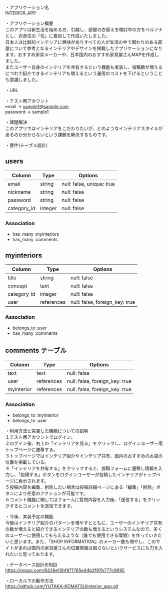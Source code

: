 ・アプリケーション名<br>
INTERIOR_APP<br>

・アプリケーション概要<br>
このアプリは新生活を始める方、引越し、部屋の衣替えを検討中の方をペルソナとし、衣食住の「住」に着目して作成いたしました。<br>
日本人は比較的インテリアに興味がありすべての人が生活の中で関わりのある部屋について参考となるインテリアやデザインを掲載したアプリケーションになります。おすすめ家具メーカーや、日本国内のおすすめ家具屋さんMAPを作成しました。<br>
またユーザー自身のインテリアを共有するという機能も実装し、投稿数が増えるにつれて紹介できるインテリアも増えるという運用のコストを下げるということも意識しました。<br>

・URL


・テスト用アカウント<br>
email → sample1@sample.com<br>
password → sample1<br>

・課題解決<br>
このアプリではインテリアをこだわりたいが、どのようなインテリアスタイルがあるのか分からないという課題を解決するものです。<br>

・要件(テーブル設計)
## users
|Column            |Type           |Options                         |
|----------------- |-------------- |------------------------------- |
|email             | string        | null: false, unique: true      |
|nickname          | string        | null: false                    |
|password          | string        | null: false                    |
|category_id       | integer       | null: false                    |

### Association
- has_many :myinteriors
- has_many :comments

## myinteriors
|Column                 |Type           |Options                         |
|---------------------- |-------------- |------------------------------- |
|title                  | string        | null: false                    |
|concept                | text          | null: false                    |
|category_id            | integer       | null: false                    |
|user                   | references    | null: false, foreign_key: true |

### Association
- belongs_to :user
- has_many :comments

## comments テーブル
| Column    | Type       | Options                         |
| --------- | ---------- | ------------------------------- |
| text      | text       | null: false                     |
| user      | references | null: false, foreign_key: true  |
| myinterior| references | null: false, foreign_key: true  |

### Association
- belongs_to :myinterior
- belongs_to :user


・利用方法と実装した機能についての説明<br>
１テスト用アカウントでログイン。<br>
２ログイン後、右上の「インテリアを見る」をクリックし、ログインユーザー用トップページに遷移する。<br>
３トップページではインテリア紹介やインテリア共有、国内のおすすめのお店の位置を掲載している。<br>
４「インテリアを共有する」をクリックすると、投稿フォームに遷移し情報を入力し、「投稿する」ボタンをログインユーザーが投稿したインテリアがトップページに表示されます。<br>
５投稿内容を編集、削除したい場合は投稿詳細ページにある「編集」「削除」ボタンにより任意のアクションが可能です。<br>
６コメント機能に関してはフォームに質問内容を入力後、「送信する」をクリックするとコメントを送信できます。<br>

・今後、実装予定の機能<br>
今後はインテリア紹介のパターンを増やすとともに、ユーザーのインテリア共有の数が増えると紹介できるインテリアの数も増えるというシステムなので、多くのユーザーに使用してもらえるような（誰でも使用できる環境）を作っていきたいと思います。また、「SHOP INFORMATION」のメーカー数も増やし、このサイトがあれば国内の家具屋さんの位置情報は困らないというサービスにも力を入れたいと思っております。

・データベース設計(ER図)<br>
 https://gyazo.com/8426e12bf971785e44b2f97b777c9695

・ローカルでの動作方法<br>
 https://github.com/YUTAKA-KOMATSU/interior_app.git